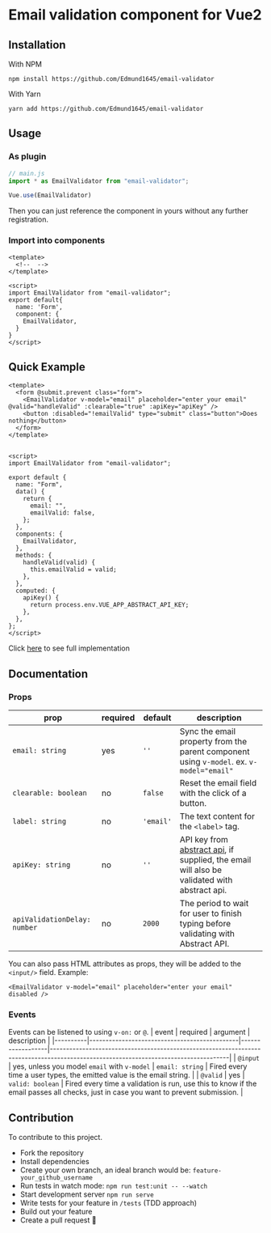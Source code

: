 # Email validation component for Vue2

## Installation
With NPM
```
npm install https://github.com/Edmund1645/email-validator
```

With Yarn
```
yarn add https://github.com/Edmund1645/email-validator
```
<!-- TODO: add installation options -->
## Usage
### As plugin
```js
// main.js
import * as EmailValidator from "email-validator";

Vue.use(EmailValidator)
```
Then you can just reference the component in yours without any further registration.

### Import into components
```vue
<template>
  <!--  -->
</template>

<script>
import EmailValidator from "email-validator";
export default{
  name: 'Form',
  component: {
    EmailValidator,
  }
}
</script>
```
## Quick Example
```vue
<template>
  <form @submit.prevent class="form">
    <EmailValidator v-model="email" placeholder="enter your email" @valid="handleValid" :clearable="true" :apiKey="apiKey" />
    <button :disabled="!emailValid" type="submit" class="button">Does nothing</button>
  </form>
</template>


<script>
import EmailValidator from "email-validator";

export default {
  name: "Form",
  data() {
    return {
      email: "",
      emailValid: false,
    };
  },
  components: {
    EmailValidator,
  },
  methods: {
    handleValid(valid) {
      this.emailValid = valid;
    },
  },
  computed: {
    apiKey() {
      return process.env.VUE_APP_ABSTRACT_API_KEY;
    },
  },
};
</script>
```
Click [here](./src/App.vue) to see full implementation

## Documentation

### Props
| prop                         | required | default   | description                                                                                                                                                  |
|------------------------------|----------|-----------|--------------------------------------------------------------------------------------------------------------------------------------------------------------|
| `email: string`              | yes      | `''`      | Sync the email property from the parent component using `v-model`. ex. `v-model="email"`                                                                     |
| `clearable: boolean`         | no       | `false`   | Reset the email field with the click of a button.                                                                                                            |
| `label: string`              | no       | `'email'` | The text content for the `<label>` tag.                                                                                                                      |
| `apiKey: string`             | no       | `''`      | API key from [abstract api](https://www.abstractapi.com/email-verification-validation-api), if supplied, the email will also be validated with abstract api. |
| `apiValidationDelay: number` | no       | `2000`    | The period to wait for user to finish typing before validating with Abstract API.                                                                            |

You can also pass HTML attributes as props, they will be added to the `<input/>` field.
Example:

```vue
<EmailValidator v-model="email" placeholder="enter your email" disabled />
```

### Events
Events can be listened to using `v-on:` or `@`.
| event    | required                                     | argument         | description                                                                                                                         |
|----------|----------------------------------------------|------------------|-------------------------------------------------------------------------------------------------------------------------------------|
| `@input` | yes, unless you model `email` with `v-model` | `email: string`  | Fired every time a user types, the emitted value is the email string.                                                               |
| `@valid` | yes                                          | `valid: boolean` | Fired every time a validation is run, use this to know if the email passes all checks, just in case you want to prevent submission. |
## Contribution
To contribute to this project.

- Fork the repository
- Install dependencies
- Create your own branch, an ideal branch would be: `feature-your_github_username`
- Run tests in watch mode: `npm run test:unit -- --watch`
- Start development server `npm run serve`
- Write tests for your feature in `/tests` (TDD approach)
- Build out your feature
- Create a pull request 🎉
